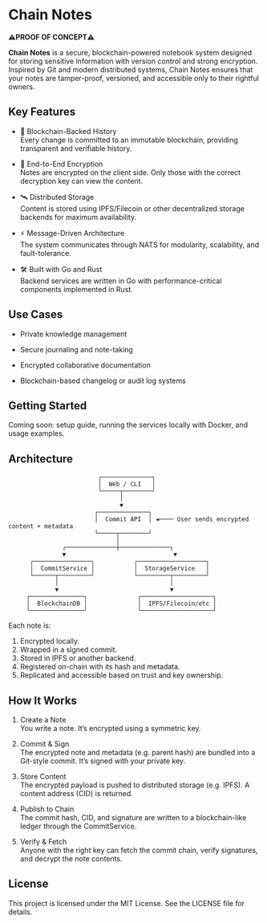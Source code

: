 # Chain Notes

**⚠️PROOF OF CONCEPT⚠️**

**Chain Notes** is a secure, blockchain-powered notebook system designed for storing sensitive information with version control and strong encryption. Inspired by Git and modern distributed systems, Chain Notes ensures that your notes are tamper-proof, versioned, and accessible only to their rightful owners.

## Key Features

- 🧱 Blockchain-Backed History  
Every change is committed to an immutable blockchain, providing transparent and verifiable history.

- 🔐 End-to-End Encryption  
Notes are encrypted on the client side. Only those with the correct decryption key can view the content.

- 🛰 Distributed Storage  
Content is stored using IPFS/Filecoin or other decentralized storage backends for maximum availability.

- ⚡ Message-Driven Architecture  
The system communicates through NATS for modularity, scalability, and fault-tolerance.

- 🛠 Built with Go and Rust  
Backend services are written in Go with performance-critical components implemented in Rust.

## Use Cases

- Private knowledge management

- Secure journaling and note-taking

- Encrypted collaborative documentation

- Blockchain-based changelog or audit log systems

## Getting Started

Coming soon: setup guide, running the services locally with Docker, and usage examples.

## Architecture

```
                         ┌──────────────┐
                         │  Web / CLI   │
                         └─────┬────────┘
                               │
                               ▼
                        ┌──────────────┐
                        │  Commit API  │ ◄──── User sends encrypted content + metadata
                        └─────┬────────┘
                              │
               ┌──────────────┼──────────────┐
               ▼                              ▼
      ┌────────────────┐           ┌───────────────────┐
      │  CommitService │           │  StorageService   │
      └──────┬─────────┘           └─────────┬─────────┘
             │                               │
             ▼                               ▼
     ┌───────────────┐              ┌────────────────────┐
     │  BlockchainDB │              │  IPFS/Filecoin/etc │
     └───────────────┘              └────────────────────┘
```

Each note is:

1. Encrypted locally.
1. Wrapped in a signed commit.
1. Stored in IPFS or another backend.
1. Registered on-chain with its hash and metadata.
1. Replicated and accessible based on trust and key ownership.

## How It Works

1. Create a Note  
You write a note. It’s encrypted using a symmetric key.

2. Commit & Sign  
The encrypted note and metadata (e.g. parent hash) are bundled into a Git-style commit. It’s signed with your private key.

3. Store Content  
The encrypted payload is pushed to distributed storage (e.g. IPFS). A content address (CID) is returned.

4. Publish to Chain  
The commit hash, CID, and signature are written to a blockchain-like ledger through the CommitService.

5. Verify & Fetch  
Anyone with the right key can fetch the commit chain, verify signatures, and decrypt the note contents.

## License

This project is licensed under the MIT License. See the LICENSE file for details.